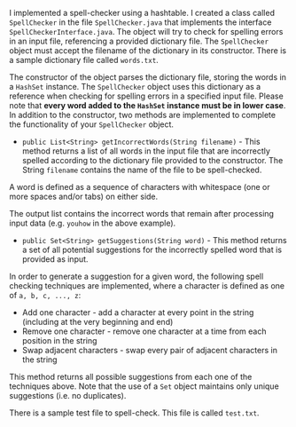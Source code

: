 I implemented a spell-checker using a hashtable. I created a class called `SpellChecker` in the file `SpellChecker.java` that implements the interface `SpellCheckerInterface.java`.  The object will try to check for spelling errors in an input file, referencing a provided dictionary file. The `SpellChecker` object must accept the filename of the dictionary in its constructor. There is a sample dictionary file called `words.txt`.

The constructor of the object parses the dictionary file, storing the words in a `HashSet` instance. The `SpellChecker` object uses this dictionary as a reference when checking for spelling errors in a specified input file. Please note that **every word added to the `HashSet` instance must be in lower case**. In addition to the constructor, two methods are implemented to complete the functionality of your `SpellChecker` object.

* ```public List<String> getIncorrectWords(String filename)``` - This method returns a list of all words in the input file that are incorrectly spelled according to the dictionary file provided to the constructor. The String ```filename``` contains the name of the file to be spell-checked.

A word is defined as a sequence of characters with whitespace (one or more spaces and/or tabs) on either side.

The output list contains the incorrect words that remain after processing input data (e.g. `youhow` in the above example).

* ```public Set<String> getSuggestions(String word)``` - This method returns a set of all potential suggestions for the incorrectly spelled word that is provided as input.

In order to generate a suggestion for a given word, the following spell checking techniques are implemented, where a character is defined as one of `a, b, c, ..., z`:

* Add one character - add a character at every point in the string (including at the very beginning and end)
* Remove one character - remove one character at a time from each position in the string
* Swap adjacent characters - swap every pair of adjacent characters in the string

This method returns all possible suggestions from each one of the techniques above. Note that the use of a `Set` object maintains only unique suggestions (i.e. no duplicates).

There is a sample test file to spell-check. This file is called `test.txt`.